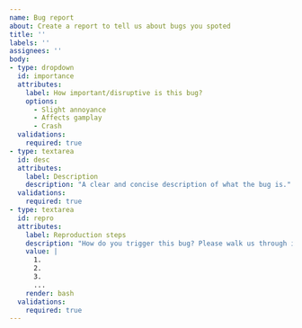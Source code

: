 ```yaml
---
name: Bug report
about: Create a report to tell us about bugs you spoted
title: ''
labels: ''
assignees: ''
body:
- type: dropdown
  id: importance
  attributes:
    label: How important/disruptive is this bug?
    options:
      - Slight annoyance
      - Affects gamplay
      - Crash
  validations:
    required: true
- type: textarea
  id: desc
  attributes:
    label: Description
    description: "A clear and concise description of what the bug is."
  validations:
    required: true
- type: textarea
  id: repro
  attributes:
    label: Reproduction steps
    description: "How do you trigger this bug? Please walk us through it step by step."
    value: |
      1.
      2.
      3.
      ...
    render: bash
  validations:
    required: true
---
```

